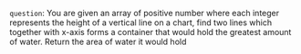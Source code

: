 `question`: You are given an array of positive number where each integer represents the height of a vertical line on a chart, find two lines which together with x-axis forms a container that would hold the greatest amount of water.
Return the area of water it would hold
